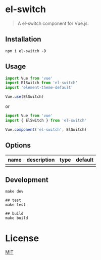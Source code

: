 # el-switch
> A el-switch component for Vue.js.

## Installation
```shell
npm i el-switch -D
```

## Usage
```javascript
import Vue from 'vue'
import ElSwitch from 'el-switch'
import 'element-theme-default'

Vue.use(ElSwitch)
```

or

```javascript
import Vue from 'vue'
import { ElSwitch } from 'el-switch'

Vue.component('el-switch', ElSwitch)
```


## Options

|     name    | description |     type    |   default   |
|-------------|-------------|-------------|-------------|
|             |             |             |             |

## Development
```shell
make dev

## test
make test

## build
make build
```

# License
[MIT](https://opensource.org/licenses/MIT)
